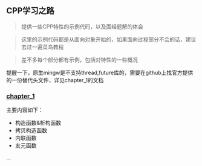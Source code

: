 ## CPP学习之路

> 提供一些CPP特性的示例代码，以及面经题解的体会

> 这里的示例代码都是从面向对象开始的，如果面向过程部分不会的话，建议去过一遍菜鸟教程

> 差不多每个部分都有示例，包括对特性的一些概况

提醒一下，原生mingw是不支持thread,future库的，需要在github上找官方提供的一份替代头文件，详见chapter_1的文档

### [chapter_1](./chapter_1/CPP_learning_notes.md)

主要内容如下：
- 构造函数&析构函数
- 拷贝构造函数
- 内联函数
- 友元函数

...